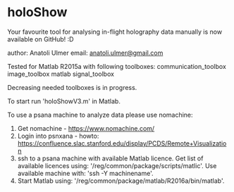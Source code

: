 # holoShow
Your favourite tool for analysing in-flight holography data manually is now available on GitHub! :D

author: Anatoli Ulmer
email: anatoli.ulmer@gmail.com

Tested for Matlab R2015a with following toolboxes:
  communication_toolbox
  image_toolbox
  matlab
  signal_toolbox

Decreasing needed toolboxes is in progress.

To start run 'holoShowV3.m' in Matlab. 

To use a psana machine to analyze data please use nomachine:
  1. Get nomachine - https://www.nomachine.com/
  2. Login into psnxana - howto: https://confluence.slac.stanford.edu/display/PCDS/Remote+Visualization
  3. ssh to a psana machine with available Matlab licence. 
  Get list of available licences using: '/reg/common/package/scripts/matlic'.
  Use available machine with: 'ssh -Y machinename'.
  4. Start Matlab using: '/reg/common/package/matlab/R2016a/bin/matlab'.
